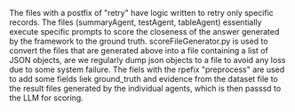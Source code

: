 The files with a postfix of "retry" have logic written to retry only specific records.
The files (summaryAgent, testAgent, tableAgent) essentially execute specific prompts to score the closeness of the answer generated by the framework to the ground truth.
scoreFileGenerator.py is used to convert the files that are generated above into a file containing a list of JSON objects, are we regularly dump json objects to a file to avoid any loss due to some system failure.
The fiels with the rpefix "preprocess" are used to add some fields liek ground_truth and evidence from the dataset file to the result files generated by the individual agents, which is then passsd to the LLM for scoring.